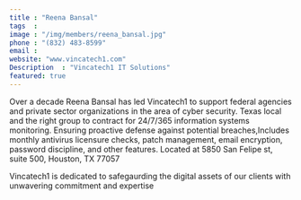 ```yaml
---
title : "Reena Bansal"
tags  : 
image : "/img/members/reena_bansal.jpg"
phone : "(832) 483-8599"
email :
website: "www.vincatech1.com"
Description  : "Vincatech1 IT Solutions"
featured: true
---
```

Over a decade Reena Bansal has led Vincatech1 to support federal agencies and private sector organizations in the area of cyber security. Texas local and the right group to contract for 24/7/365 information systems monitoring. Ensuring proactive defense against potential breaches,Includes monthly antivirus licensure checks, patch management, email encryption, password discipline, and other features.
Located at 5850 San Felipe st, suite 500, Houston, TX 77057

Vincatech1 is dedicated to safegaurding the digital assets of our clients with unwavering commitment and expertise
